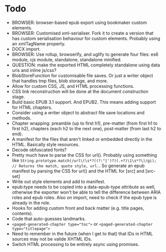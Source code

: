 # Todo

* BROWSER: browser-based epub export using bookmaker custom elements.
* BROWSER: Customised xml-serialiser. Fork it to create a version that has custom serialisation behaviour for custom elements. Probably using an xmlTagName property.
* DOCX import.
* BROWSER: Use rollup, browserify, and uglify to generate four files: es6 module, cjs module, standalone, standalone minified.
* QUESTION: make the exported HTML completely standalone using data uris and inline js/css?
* BlobStoreFunction for customisable file saves. Or just a writer object that handles tmp files, blob storage, and more.
* Allow for custom CSS, JS, and HTML processing functions.
* CSS link reconstruction will be done at the document construction stage.
* Build basic EPUB 3.1 support. And EPUB2. This means adding support for HTML chapters.
* Consider using a writer object to abstract file save locations and methods.
* Chapter wrapping: preamble (up to first h1), pre-matter (from first h1 to first h2), chapters (each h2 to the next one), post-matter (from last h2 to end).
* A manifest for the files that aren't linked or embedded directly in the HTML. Basically style resources.
* Decode obfuscated fonts?
* Pretty much have to parse the CSS for url(). Probably using something like `String.prototype.match(/url\(\s*?((?:"|')?)(.+?)\1\s*?\)/gi); // Returns the match, quote style, url.`. So generate an epub manifest by parsing the CSS for url() and the HTML for [src] and [src-set]
* Write out style elements and add to manifest.
* epub:type needs to be copied into a data-epub-type attribute as well, otherwise the exporter won't be able to tell the difference between ARIA roles and epub roles. Also on import, need to check if the epub type is already in the role.
* Hooks for adding custom front and back matter (e.g. title pages, contents).
* Code that auto-guesses landmarks.
* `<paged-generated-chapter type="toc">` or `<paged-generated-chapter type="titlepage">`
* Need to remember in the future (when I get to that) that IDs in HTML sources may not be valide XHTML IDs.
* Switch HTML processing to be entirely async using promises.
